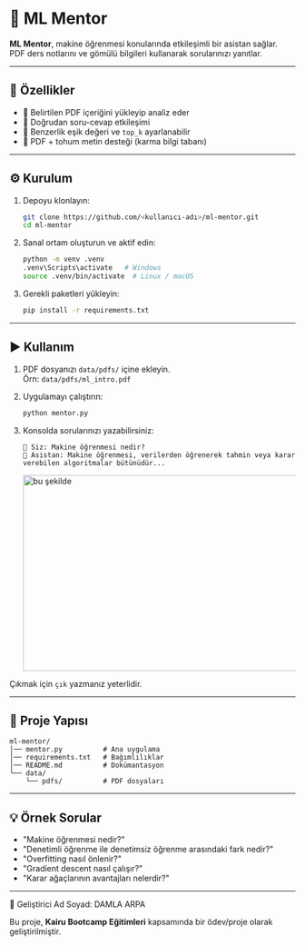 # 📘 ML Mentor

**ML Mentor**, makine öğrenmesi konularında etkileşimli bir asistan sağlar.  
PDF ders notlarını ve gömülü bilgileri kullanarak sorularınızı yanıtlar.

---

## 🚀 Özellikler
- 📄 Belirtilen PDF içeriğini yükleyip analiz eder  
- 💬 Doğrudan soru-cevap etkileşimi  
- 🔎 Benzerlik eşik değeri ve `top_k` ayarlanabilir  
- 🧠 PDF + tohum metin desteği (karma bilgi tabanı)  

---

## ⚙️ Kurulum

1. Depoyu klonlayın:
   ```bash
   git clone https://github.com/<kullanıcı-adı>/ml-mentor.git
   cd ml-mentor
   ```

2. Sanal ortam oluşturun ve aktif edin:
   ```bash
   python -m venv .venv
   .venv\Scripts\activate   # Windows
   source .venv/bin/activate  # Linux / macOS
   ```

3. Gerekli paketleri yükleyin:
   ```bash
   pip install -r requirements.txt
   ```

---

## ▶️ Kullanım

1. PDF dosyanızı `data/pdfs/` içine ekleyin.  
   Örn: `data/pdfs/ml_intro.pdf`

2. Uygulamayı çalıştırın:
   ```bash
   python mentor.py
   ```

3. Konsolda sorularınızı yazabilirsiniz:
   ```
   👤 Siz: Makine öğrenmesi nedir?
   🤖 Asistan: Makine öğrenmesi, verilerden öğrenerek tahmin veya karar verebilen algoritmalar bütünüdür...
   ```
   <img width="1671" height="345" alt="bu şekilde " src="https://github.com/user-attachments/assets/608eb319-2706-4456-be9e-38e11fb782f1" />


Çıkmak için `çık` yazmanız yeterlidir.

---

## 📂 Proje Yapısı

```
ml-mentor/
│── mentor.py          # Ana uygulama
│── requirements.txt   # Bağımlılıklar
│── README.md          # Dokümantasyon
└── data/
    └── pdfs/          # PDF dosyaları
```

---

## 💡 Örnek Sorular

- "Makine öğrenmesi nedir?"  
- "Denetimli öğrenme ile denetimsiz öğrenme arasındaki fark nedir?"  
- "Overfitting nasıl önlenir?"  
- "Gradient descent nasıl çalışır?"  
- "Karar ağaçlarının avantajları nelerdir?"  

---

👤 Geliştirici
Ad Soyad: DAMLA ARPA

Bu proje, **Kairu Bootcamp Eğitimleri** kapsamında bir ödev/proje olarak geliştirilmiştir.
